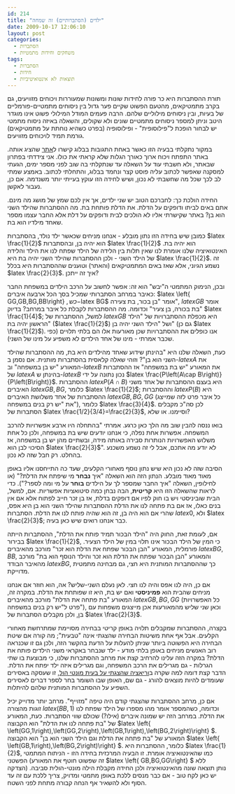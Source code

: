 ```yaml
---
id: 214
title: "ילדים (הסתברותיים) זה שמחה"
date: 2009-10-17 12:06:10
layout: post
categories: 
  - הסתברות
  - משחקים וחידות מתמטיות
tags: 
  - הסתברות
  - חידות
  - תוצאות לא אינטואיטיביות
---
```

תורת ההסתברות היא כר פורה לחידות שונות ומשונות שמעוררות ויכוחים מזוויעים, גם בקרב מתמטיקאים, מהטעם הפשוט שקיים פער גדול בין ניסוחים מתמטיים-פורמליים של בעיות, ובין ניסוחים מילוליים שלהם. הרבה פעמים המודל המילולי פשוט אינו מוגדר היטב וניתן למספר ניסוחים מתמטיים שונים ולא שקולים, והשאלה באיזה ניסוח מתמטי יש לבחור הופכת ל"פילוסופית" - ופילוסופיה (בפרט כשהיא נוחתת על מתמטיקאים) גורמת תמיד לויכוחים מזוויעים.

במקור נתקלתי בבעיה הזו כאשר באחת התגובות בבלוג קישרו ל<a href="http://www.codinghorror.com/blog/archives/001204.html">אתר</a> שהציג אותה. באתר התפתח ויכוח ארוך כאורך הגלות שלא קראתי את כולו. אני צידדתי בפתרון שבאתר, ולא חשבתי עוד על השאלה עד שנתקלתי בה שוב לפני מספר ימים, הגעתי למסקנה שאפשר לכתוב עליה פוסט קצר ונחמד בבלוג, והתחלתי לכתוב. באמצע שמתי לב לכך שכל מה שחשבתי לא נכון, ושיש לחידה הזו עוקץ בעייתי יותר משנדמה. אם כן, נעבור לאקשן.

החידה הולכת כך: לחברכם הטוב יש שני ילדים, אך אין לכם שמץ של מושג מה מינם. אתם באים לביתו ודופקים על הדלת. את הדלת פותחת בת. מה ההסתברות שהילד השני הוא בן? באתר שקישרתי אליו לא הולכים לבית ודופקים על דלת אלא החבר עצמו מספר שאחד מילדיו הוא בת.

כמובן שיש בחידה הזו נתון מובלע - אנחנו מניחים שכאשר ילד נולד, בהסתברות $latex \frac{1}{2}$ הוא יהיה בן, ובהסתברות $latex \frac{1}{2}$ הוא יהיה בת. האינטואיציה שלנו אומרת לנו שאין תלות בין הלידה של הילד שפתח לנו את הילד והלידה של הילד השני - ולכן ההסתברות שהילד השני יהיה בת היא $latex \frac{1}{2}$. זה נשמע הגיוני, אלא שאז באים המתמטיקאים (והאתר) וטוענים שההסתברות היא בכלל $latex \frac{2}{3}$. איך זה ייתכן?

ובכן, הנימוק המתמטי ה"יבש" הוא זה: אפשר לחשוב על הרכב הילדים במשפחת החבר כאיבר במרחב הסתברותי שמכיל בסך הכל ארבעה איברים: $latex \left\{ GG,GB,BG,BB\right\} $, כש-$latex BG$ אומר "בן בכור, בת צעירה", $latex GB$ אומר "בת בכורה, בן צעיר" וכדומה. מה ההסתברות לקבלת כל איבר במרחב? בדיוק $latex \frac{1}{4}$; למשל, ההסתברות של $latex GB$ היא מכפלת ההסתברויות של "הילד הראשון יהיה בת" ($latex \frac{1}{2}$) ושל "הילד השני יהיה בן" (גם כן $latex \frac{1}{2}$). אנו כופלים את ההסתברויות שכן מאורעות אלו הם בלתי תלויים (כפי שכבר אמרתי - מינו של אחד הילדים לא משפיע על מינו של השני).

כעת, השאלה שלנו היא "בהינתן שידוע שאחד מהילדים היא בת, מה ההסתברות שהילד השני הוא בן"? וזוהי שאלה קלאסית בהסתברות מותנית. אם נסמן ב-$latex A$ את המאורע "יש בן במשפחה" וב-$latex B$ את המאורע "יש בת במשפחה" אז ההסתברות של $latex A$ בהינתן ש-$latex B$ נכון נתונה על ידי $latex \frac{P\left(A\cap B\right)}{P\left(B\right)}$. ההסתברות $latex P\left(A\cap B\right)$ היא בעצם ההסתברות של אחד משני האיברים $latex GB,BG$, כלומר $latex \frac{1}{2}$; וההסתברות $latex P\left(B\right)$ היא ההסתברות של אחד משלושת האיברים $latex GB,BG,GG$ (כל איבר פרט לזה שמייצג את "יש רק בנים במשפחה"), כלומר $latex \frac{3}{4}$. לכן סה"כ מקבלים הסתברות של $latex \frac{1/2}{3/4}=\frac{2}{3}$, וסיימנו. או שלא?

בואו ננסה להבין שוב מה הלך כאן כרגע. אמרתי "בהתחלה היו ארבע אפשרויות להרכב המשפחה. אפשרות אחת נפלה, כי אנחנו יודעים שיש בת במשפחה, ולכן כל אחת משלוש האפשרויות הנותרות סבירה באותה מידה, ובשתיים מהן יש בן במשפחה, אז הסיכוי לבן הוא $latex \frac{2}{3}$". לא יודע מה אתכם, אבל לי זה נשמע משכנע בהחלט. רק חבל שזה לא נכון.

הסיבה שזה לא נכון היא שיש נתון נוסף מאחורי הקלעים, שעד כה התייחסנו אליו באופן מאוד מאוד מובלע. הנתון הזה הוא השאלה "איך <strong>נבחר</strong> מי שיפתח את הדלת?" (או לחילופין, השאלה "איך החבר שמספר לך על הילדים <strong>בוחר</strong> על מי ומה לספר?"). כדי לראות שהשאלה הזו היא <strong>קריטית</strong>, הבה נבחן כמה סיטואציות אפשריות. אם, למשל, הבית שוביניסטי ויש בו חוק לפיו אם דופקים בדלת, אז בן זכר חייב לפתוח אלא אם אין בנים כאלו, אז אם בת פתחה לנו את הדלת ההסתברות שהילד השני הוא בן היא אפס, שהרי אם הוא היה בן, זה הוא שהיה פותח לנו את הדלת. הסתברות $latex 0$, ולא $latex \frac{2}{3}$; כבר אנחנו רואים שיש כאן בעיה.

אם, לעומת זאת, החוק היה "הילד הבכור תמיד פותח את הדלת", ההסתברות הייתה בבירור $latex \frac{1}{2}$, כי המין של הילד הבכור אינו תלוי במין של הילד הצעיר. פורמלית, המאורע "הבן הבכור שפתח את הדלת הוא זכר" מורכב מהאיברים $latex BG,BB$, והמאורע "הבן הבכור שפתח את הדלת הוא זכר והילד הנוסף הוא בת" מורכב מהאיבר הבודד $latex BG$, כך שההסתברות המותנית היא חצי, גם מבחינה מתמטית מדוייקת.

אם כן, היה לנו אפס והיה לנו חצי. לאן נעלם השני-שליש? אה, הוא חוזר אם אנחנו מניחים שהבית הוא <strong>פמיניסטי</strong> ואם יש בת, היא זו שפותחת את הדלת. במקרה זה, המאורע "בת פתחה את הדלת" מורכב מהאיברים $latex GB,BG,GG$ (כל האפשרויות פרט ל"יש רק בנים במשפחה"), וכאן שני שליש מהמאורעות אכן מייצגים משפחות עם בן, ולכן מקבלים הסתברות של $latex \frac{2}{3}$.

בקצרה, ההסתברות שמקבלים תלויה באופן קריטי בבחירה מסויימת שמתרחשת מאחורי הקלעים. אבל אף אחת משיטות הבחירה שהצגתי אינה "טבעית"; מה קורה אם שיטת הבחירה היא הפשוטה ביותר שניתן להעלות על הדעת בהקשר הזה, ולכן גם זו שכנראה רוב האנשים מניחים באופן בלתי מודע - ילד שנבחר באקראי משני הילדים פותח את הדלת? במקרה הזה עלינו להרחיב קצת את מרחב ההסתברות שלנו, כי מבוצעת בו שתי הגרלות - גם מגרילים את הרכב המשפחה, וגם מגרילים איזה ילד יפתח את הדלת. הדבר קצת דומה למה שקרה ב<a href="http://www.gadial.net/?p=111">וריאציה שהצגתי על בעית מונטי הול</a>, זו שעסקה באסירים שעומדים להיות מוצאים להורג - גם שם, האופן שבו השומר בחר לספר דברים לאסירים השפיע על ההסתברות המותנית שלהם להיתלות.

אם כן, מרחב ההסתברות שהצגתי קודם היה טיפה "מזוייף". מרחב יותר מדוייק יכיל זוגות מהצורה $latex \left(BB,1\right)$ וכדומה, כשהמספר אומר מהו מספרו של הילד שפתח לנו את הדלת. במרחב הזה יש שמונה איברים (אילו?) שכולם שווי הסתברות. כעת, המאורע של "בת פתחה לנו את הדלת" הוא הקבוצה $latex \left\{ \left(GG,1\right),\left(GG,2\right),\left(GB,1\right),\left(BG,2\right)\right\} $. המאורע של "בת פתחה את הדלת וגם הילד השני הוא בן" הוא הקבוצה $latex \left\{ \left(GB,1\right),\left(BG,2\right)\right\} $. כלומר, ההסתברות היא $latex \frac{1}{2}$, כמו שהאינטואיציה אומרת. זו הבעיה המרכזית בחידה הזו - הניתוח המתמטי הפשטני (זה שפשוט חוטף את המאורע $latex \left\{ GB,BG,GG\right\} $ ללא הצדקה) נותן תוצאה שונה מהאינטואיציה ולכן החידה מקבלת הילה מונטי-הולית סביבה. יש כאן לקח טוב - אם כבר מנסים ללכת באופן מתמטי ומדויק, צריך ללכת עם זה עד הסוף ולא להשאיר אף הנחה קבורה מתחת לפני השטח.
